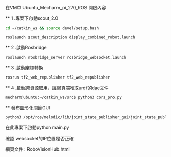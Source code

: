 
在VM中 Ubuntu_Mecharm_pi_270_ROS 開啟內容


** 1 .專案下啟動scout_2.0

```bash
cd ~/catkin_ws && source devel/setup.bash

roslaunch scout_description display_combined_robot.launch
```
** 2 .啟動Rosbridge
```bash
roslaunch rosbridge_server rosbridge_websocket.launch
```
** 3 .啟動座標轉換
```bash
rosrun tf2_web_republisher tf2_web_republisher
```
** 4 .啟動跨資源取用，讓網頁端獲取urdf的dae文件

```bash
mecharm@ubuntu:~/catkin_ws/src$ python3 cors_pro.py
```
** 發布圖形化關節GUI
```bash
python3 /opt/ros/melodic/lib/joint_state_publisher_gui/joint_state_publisher_gui
```

在此專案下啟動python main.py

確認 websocket的IP位置是否正確

網頁文件 : RoboVisionHub.html
